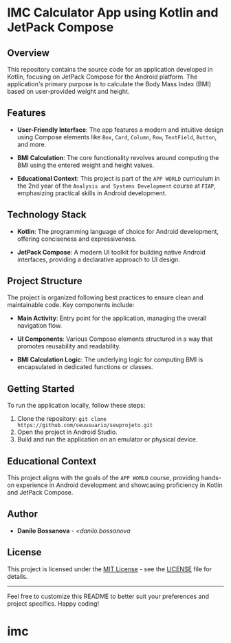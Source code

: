 # IMC Calculator App using Kotlin and JetPack Compose

## Overview

This repository contains the source code for an application developed in Kotlin, focusing on JetPack Compose for the Android platform. The application's primary purpose is to calculate the Body Mass Index (BMI) based on user-provided weight and height.

## Features

- **User-Friendly Interface**: The app features a modern and intuitive design using Compose elements like `Box`, `Card`, `Column`, `Row`, `TextField`, `Button`, and more.
  
- **BMI Calculation**: The core functionality revolves around computing the BMI using the entered weight and height values.

- **Educational Context**: This project is part of the `APP WORLD` curriculum in the 2nd year of the `Analysis and Systems Development` course at `FIAP`, emphasizing practical skills in Android development.

## Technology Stack

- **Kotlin**: The programming language of choice for Android development, offering conciseness and expressiveness.

- **JetPack Compose**: A modern UI toolkit for building native Android interfaces, providing a declarative approach to UI design.

## Project Structure

The project is organized following best practices to ensure clean and maintainable code. Key components include:

- **Main Activity**: Entry point for the application, managing the overall navigation flow.

- **UI Components**: Various Compose elements structured in a way that promotes reusability and readability.

- **BMI Calculation Logic**: The underlying logic for computing BMI is encapsulated in dedicated functions or classes.

## Getting Started

To run the application locally, follow these steps:

1. Clone the repository: `git clone https://github.com/seuusuario/seuprojeto.git`
2. Open the project in Android Studio.
3. Build and run the application on an emulator or physical device.

## Educational Context

This project aligns with the goals of the `APP WORLD` course, providing hands-on experience in Android development and showcasing proficiency in Kotlin and JetPack Compose.

## Author

- **Danilo Bossanova** - *<danilo.bossanova*

## License

This project is licensed under the [MIT License](LICENSE) - see the [LICENSE](LICENSE) file for details.

---

Feel free to customize this README to better suit your preferences and project specifics. Happy coding!
# imc
